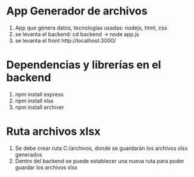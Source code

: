 # App Generador de archivos
1. App que genera datos, tecnologías usadas: nodejs, html, css
2. se levanta el backend: cd backend -> node app.js
3. se levanta el front http://localhost:3000/

# Dependencias y librerías en el backend
1. npm install express
2. npm install xlsx
3. npm install archiver

# Ruta archivos xlsx
1. Se debe crear ruta C:/archivos, donde se guardarán los archivos xlsx generados
2. Dentro del backend se puede establecer una nueva ruta para poder guardar los archivos xlsx

